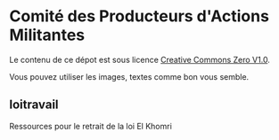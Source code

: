 Comité des Producteurs d'Actions Militantes
===========================================

Le contenu de ce dépot est sous licence [Creative Commons Zero V1.0](https://creativecommons.org/publicdomain/zero/1.0/).

Vous pouvez utiliser les images, textes comme bon vous semble.

## loitravail
Ressources pour le retrait de la loi El Khomri
